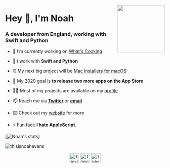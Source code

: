 <img align="right" height=150 width=150 src="https://cdn.itsnoahevans.co.uk/content/memoji-round.png" /> </p>
<h1 align="left">Hey 👋, I'm Noah</h1>
<h3 align="left">A developer from England, working with Swift and Python</h3>

- 🔭 I’m currently working on [What's Cooking](https://github.com/thisisnoahevans/whatscooking)

- 🌱 I work with **Swift and Python**

- ⏰ My next big project will be [Mac Installers for macOS](https://github.com/ThisIsNoahEvans/MacInstallersMacApp)

- 🔮 My 2020 goal is **to release two more apps on the App Store**

- 👨‍💻 Most of my projects are available on my [profile](https://github.com/ThisIsNoahEvans?tab=repositories)

- 📫 Reach me via **[Twitter](https://twitter.com/thisisnoahevans)** or **[email](mailto:github@itsnoahevans.co.uk)**

- ⌨️  Check out my [website](https://itsnoahevans.co.uk) for more

- ⚡ Fun fact: **I hate AppleScript.**


[![Noah's stats](https://github-readme-stats.vercel.app/api?username=thisisnoahevans&count_private=true&show_icons=true&theme=dark)]
<p align="left"> <img src="https://komarev.com/ghpvc/?username=thisisnoahevans" alt="thisisnoahevans" /> </p>


<p align="center">
<a href="https://twitter.com/thisisnoahevans" target="blank"><img align="center" src="https://cdn.jsdelivr.net/npm/simple-icons@3.0.1/icons/twitter.svg" alt="thisisnoahevans" height="30" width="30" /></a>
<a href="https://instagram.com/thisisnoahevans" target="blank"><img align="center" src="https://cdn.jsdelivr.net/npm/simple-icons@3.0.1/icons/instagram.svg" alt="thisisnoahevans" height="30" width="30" /></a>
<a href="https://www.youtube.com/c/thisisnoahevans" target="blank"><img align="center" src="https://cdn.jsdelivr.net/npm/simple-icons@3.0.1/icons/youtube.svg" alt="thisisnoahevans" height="30" width="30" /></a>
</p>
